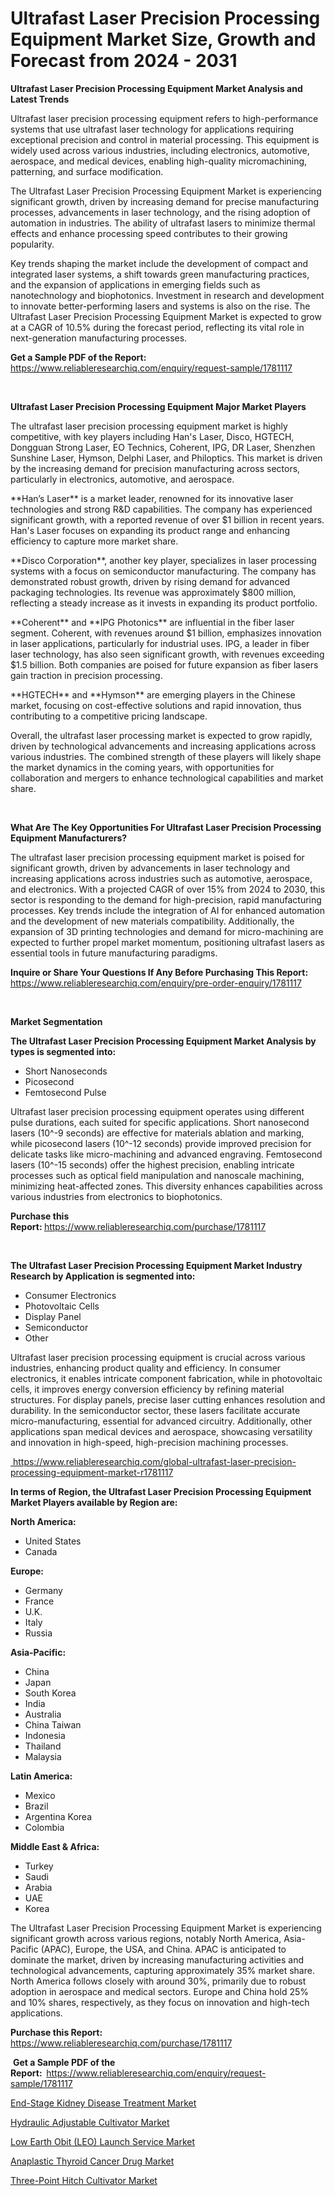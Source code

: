 <p><h1>Ultrafast Laser Precision Processing Equipment Market Size, Growth and Forecast from 2024 - 2031</h1></p><p><strong>Ultrafast Laser Precision Processing Equipment Market Analysis and Latest Trends</strong></p>
<p><p>Ultrafast laser precision processing equipment refers to high-performance systems that use ultrafast laser technology for applications requiring exceptional precision and control in material processing. This equipment is widely used across various industries, including electronics, automotive, aerospace, and medical devices, enabling high-quality micromachining, patterning, and surface modification.</p><p>The Ultrafast Laser Precision Processing Equipment Market is experiencing significant growth, driven by increasing demand for precise manufacturing processes, advancements in laser technology, and the rising adoption of automation in industries. The ability of ultrafast lasers to minimize thermal effects and enhance processing speed contributes to their growing popularity. </p><p>Key trends shaping the market include the development of compact and integrated laser systems, a shift towards green manufacturing practices, and the expansion of applications in emerging fields such as nanotechnology and biophotonics. Investment in research and development to innovate better-performing lasers and systems is also on the rise. The Ultrafast Laser Precision Processing Equipment Market is expected to grow at a CAGR of 10.5% during the forecast period, reflecting its vital role in next-generation manufacturing processes.</p></p>
<p><strong>Get a Sample PDF of the Report:&nbsp;</strong> <a href="https://www.reliableresearchiq.com/enquiry/request-sample/1781117?utm_campaign=1106&utm_medium=2&utm_source=Github&utm_content=ia&utm_term=13102024&utm_id=ultrafast-laser-precision-processing-equipment">https://www.reliableresearchiq.com/enquiry/request-sample/1781117</a></p>
<p>&nbsp;</p>
<p><strong>Ultrafast Laser Precision Processing Equipment Major Market Players</strong></p>
<p><p>The ultrafast laser precision processing equipment market is highly competitive, with key players including Han's Laser, Disco, HGTECH, Dongguan Strong Laser, EO Technics, Coherent, IPG, DR Laser, Shenzhen Sunshine Laser, Hymson, Delphi Laser, and Philoptics. This market is driven by the increasing demand for precision manufacturing across sectors, particularly in electronics, automotive, and aerospace.</p><p>**Han’s Laser** is a market leader, renowned for its innovative laser technologies and strong R&D capabilities. The company has experienced significant growth, with a reported revenue of over $1 billion in recent years. Han's Laser focuses on expanding its product range and enhancing efficiency to capture more market share.</p><p>**Disco Corporation**, another key player, specializes in laser processing systems with a focus on semiconductor manufacturing. The company has demonstrated robust growth, driven by rising demand for advanced packaging technologies. Its revenue was approximately $800 million, reflecting a steady increase as it invests in expanding its product portfolio.</p><p>**Coherent** and **IPG Photonics** are influential in the fiber laser segment. Coherent, with revenues around $1 billion, emphasizes innovation in laser applications, particularly for industrial uses. IPG, a leader in fiber laser technology, has also seen significant growth, with revenues exceeding $1.5 billion. Both companies are poised for future expansion as fiber lasers gain traction in precision processing.</p><p>**HGTECH** and **Hymson** are emerging players in the Chinese market, focusing on cost-effective solutions and rapid innovation, thus contributing to a competitive pricing landscape.</p><p>Overall, the ultrafast laser processing market is expected to grow rapidly, driven by technological advancements and increasing applications across various industries. The combined strength of these players will likely shape the market dynamics in the coming years, with opportunities for collaboration and mergers to enhance technological capabilities and market share.</p></p>
<p>&nbsp;</p>
<p><strong>What Are The Key Opportunities For Ultrafast Laser Precision Processing Equipment Manufacturers?</strong></p>
<p><p>The ultrafast laser precision processing equipment market is poised for significant growth, driven by advancements in laser technology and increasing applications across industries such as automotive, aerospace, and electronics. With a projected CAGR of over 15% from 2024 to 2030, this sector is responding to the demand for high-precision, rapid manufacturing processes. Key trends include the integration of AI for enhanced automation and the development of new materials compatibility. Additionally, the expansion of 3D printing technologies and demand for micro-machining are expected to further propel market momentum, positioning ultrafast lasers as essential tools in future manufacturing paradigms.</p></p>
<p><strong>Inquire or Share Your Questions If Any Before Purchasing This Report:</strong> <a href="https://www.reliableresearchiq.com/enquiry/pre-order-enquiry/1781117?utm_campaign=1106&utm_medium=2&utm_source=Github&utm_content=ia&utm_term=13102024&utm_id=ultrafast-laser-precision-processing-equipment">https://www.reliableresearchiq.com/enquiry/pre-order-enquiry/1781117</a></p>
<p>&nbsp;</p>
<p><strong>Market Segmentation</strong></p>
<p><strong>The Ultrafast Laser Precision Processing Equipment Market Analysis by types is segmented into:</strong></p>
<p><ul><li>Short Nanoseconds</li><li>Picosecond</li><li>Femtosecond Pulse</li></ul></p>
<p><p>Ultrafast laser precision processing equipment operates using different pulse durations, each suited for specific applications. Short nanosecond lasers (10^-9 seconds) are effective for materials ablation and marking, while picosecond lasers (10^-12 seconds) provide improved precision for delicate tasks like micro-machining and advanced engraving. Femtosecond lasers (10^-15 seconds) offer the highest precision, enabling intricate processes such as optical field manipulation and nanoscale machining, minimizing heat-affected zones. This diversity enhances capabilities across various industries from electronics to biophotonics.</p></p>
<p><strong>Purchase this Report:&nbsp;</strong><a href="https://www.reliableresearchiq.com/purchase/1781117?utm_campaign=1106&utm_medium=2&utm_source=Github&utm_content=ia&utm_term=13102024&utm_id=ultrafast-laser-precision-processing-equipment">https://www.reliableresearchiq.com/purchase/1781117</a></p>
<p>&nbsp;</p>
<p><strong>The Ultrafast Laser Precision Processing Equipment Market Industry Research by Application is segmented into:</strong></p>
<p><ul><li>Consumer Electronics</li><li>Photovoltaic Cells</li><li>Display Panel</li><li>Semiconductor</li><li>Other</li></ul></p>
<p><p>Ultrafast laser precision processing equipment is crucial across various industries, enhancing product quality and efficiency. In consumer electronics, it enables intricate component fabrication, while in photovoltaic cells, it improves energy conversion efficiency by refining material structures. For display panels, precise laser cutting enhances resolution and durability. In the semiconductor sector, these lasers facilitate accurate micro-manufacturing, essential for advanced circuitry. Additionally, other applications span medical devices and aerospace, showcasing versatility and innovation in high-speed, high-precision machining processes.</p></p>
<p><a href="https://www.reliableresearchiq.com/global-ultrafast-laser-precision-processing-equipment-market-r1781117?utm_campaign=1106&utm_medium=2&utm_source=Github&utm_content=ia&utm_term=13102024&utm_id=ultrafast-laser-precision-processing-equipment">&nbsp;https://www.reliableresearchiq.com/global-ultrafast-laser-precision-processing-equipment-market-r1781117</a></p>
<p><strong>In terms of Region, the Ultrafast Laser Precision Processing Equipment Market Players available by Region are:</strong></p>
<p>
    <p> <strong> North America: </strong>
        <ul>
            <li>United States</li>
            <li>Canada</li>
        </ul>
        </p> 
    <p> <strong> Europe: </strong>
        <ul>
            <li>Germany</li>
            <li>France</li>
            <li>U.K.</li>
            <li>Italy</li>
            <li>Russia</li>
        </ul>
        </p> 
    <p> <strong> Asia-Pacific: </strong>
        <ul>
            <li>China</li>
            <li>Japan</li>
            <li>South Korea</li>
            <li>India</li>
            <li>Australia</li>
            <li>China Taiwan</li>
            <li>Indonesia</li>
            <li>Thailand</li>
            <li>Malaysia</li>
        </ul>
        </p> 
    <p> <strong> Latin America: </strong>
        <ul>
            <li>Mexico</li>
            <li>Brazil</li>
            <li>Argentina Korea</li>
            <li>Colombia</li>
        </ul>
        </p> 
    <p> <strong> Middle East & Africa: </strong>
        <ul>
            <li>Turkey</li>
            <li>Saudi</li>
            <li>Arabia</li>
            <li>UAE</li>
            <li>Korea</li>
        </ul>
    </p>
    </p>
<p><p>The Ultrafast Laser Precision Processing Equipment Market is experiencing significant growth across various regions, notably North America, Asia-Pacific (APAC), Europe, the USA, and China. APAC is anticipated to dominate the market, driven by increasing manufacturing activities and technological advancements, capturing approximately 35% market share. North America follows closely with around 30%, primarily due to robust adoption in aerospace and medical sectors. Europe and China hold 25% and 10% shares, respectively, as they focus on innovation and high-tech applications.</p></p>
<p><strong>Purchase this Report: </strong><a href="https://www.reliableresearchiq.com/purchase/1781117?utm_campaign=1106&utm_medium=2&utm_source=Github&utm_content=ia&utm_term=13102024&utm_id=ultrafast-laser-precision-processing-equipment">https://www.reliableresearchiq.com/purchase/1781117</a></p>
<p>&nbsp;<strong>Get a Sample PDF of the Report:&nbsp;&nbsp;</strong><a href="https://www.reliableresearchiq.com/enquiry/request-sample/1781117?utm_campaign=1106&utm_medium=2&utm_source=Github&utm_content=ia&utm_term=13102024&utm_id=ultrafast-laser-precision-processing-equipment">https://www.reliableresearchiq.com/enquiry/request-sample/1781117</a></p>
<p><strong></strong></p>
<p><p><a href="https://www.linkedin.com/pulse/end-stage-kidney-disease-treatment-market-global-regional-analysis-vp66e?utm_campaign=1106&utm_medium=2&utm_source=Github&utm_content=ia&utm_term=13102024&utm_id=ultrafast-laser-precision-processing-equipment">End-Stage Kidney Disease Treatment Market</a></p><p><a href="https://github.com/Armeladukagjini693/Market-Research-Report-List-1/blob/main/hydraulic-adjustable-cultivator-market.md?utm_campaign=1106&utm_medium=2&utm_source=Github&utm_content=ia&utm_term=13102024&utm_id=ultrafast-laser-precision-processing-equipment">Hydraulic Adjustable Cultivator Market</a></p><p><a href="https://www.linkedin.com/pulse/regulatory-landscape-its-influence-global-low-earth-obit-leo-launch-esiqc?utm_campaign=1106&utm_medium=2&utm_source=Github&utm_content=ia&utm_term=13102024&utm_id=ultrafast-laser-precision-processing-equipment">Low Earth Obit (LEO) Launch Service Market</a></p><p><a href="https://www.linkedin.com/pulse/navigating-anaplastic-thyroid-cancer-drug-market-expert-morle?utm_campaign=1106&utm_medium=2&utm_source=Github&utm_content=ia&utm_term=13102024&utm_id=ultrafast-laser-precision-processing-equipment">Anaplastic Thyroid Cancer Drug Market</a></p><p><a href="https://github.com/DorinaOsmani364/Market-Research-Report-List-1/blob/main/three-point-hitch-cultivator-market.md?utm_campaign=1106&utm_medium=2&utm_source=Github&utm_content=ia&utm_term=13102024&utm_id=ultrafast-laser-precision-processing-equipment">Three-Point Hitch Cultivator Market</a></p></p>